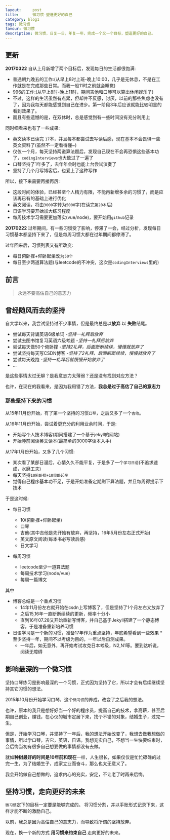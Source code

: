 ```yaml
---
layout:     post
title:      微习惯-塑造更好的自己
category: blog1
tags: 微习惯
favour: 微习惯
description: 微习惯，日复一日，年复一年，完成一个又一个目标，塑造更好的自己。
---
```


## 更新
**20170322**
自从上月新增了两个目标后，发现每日的生活都很饱满:

* 普通朝九晚五的工作:(从早上8时上班-晚上10:00，几乎是无休息，不是在工作就是在完成那些日常。而我一般11时之前就会睡觉)
* 996的工作:(从早上8时-晚上11时，期间吉他和口琴可以算出休闲娱乐了)
* 不过，这样的生活虽然有点累，但却并不反感，讨厌，以前的那些焦虑也没有了，因为我每天都能感觉到自己在进步。第一阶段3年后应该就能比较明显的看到效果了。
* 而且有些遗憾的是，在双休时，总是感觉到有一些时间没有充分利用上

同时细看来也有了一些成果:

* 英文读本已读完 `17`本，并且每本都尝试去写读后感，现在基本不会畏惧一些英文资料了(虽然不一定看得懂~)
* 仅仅一个月，每天坚持两道算法题后，发现自己现在不会再恐惧这些基本功了，`codingInterviews`也大致过了一遍了
* 口琴坚持了1年多了，去年年会时也能上台尝试演奏了
* 坚持了几个月写博客后，也爱上了这种写作

所以，接下来需要再接再厉:

* 这段时间的体验，已经甚至个人精力有限，不能再新增多余的习惯了，而是应该再已有的基础上进行优化
* 英文阅读，将由`3000`字转为`5000`字(在读完`第20本`后)
* 日语学习要开始加大练习程度
* 每周技术学习需要更加落实(vue/node)，要开始用`github`记录

**20170222**
过年期间，有一些习惯受了影响，停滞了一会，经过分析，发现每日习惯基本都坚持下来了，但是每周习惯大都在过年期间都停滞了。

过年回来后，习惯列表又有所改变:

* 每日俯卧撑+仰卧起坐改为`50个`
* 每日至少两道算法题(与leetcode的不冲突，这次是`codingInterviews`里的)



## 前言

> 永远不要高估自己的意志力

## 曾经随风而去的坚持
自大学以来，我尝试坚持过不少事情，但是最终总是以**放弃** 以 **失败**结尾。

* 尝试每天背诵英语6级单词 *-坚持一礼拜后放弃*
* 尝试去图书馆复习英语六级考题 *-坚持一礼拜后放弃*
* 尝试每天做50个俯卧撑 *-坚持2礼拜，后面断断续续，慢慢就放弃了*
* 尝试坚持每天写CSDN博客 *-坚持了2礼拜，后面断断续续，慢慢就放弃了*
* 尝试每天晚跑 *-坚持一礼拜后就慢慢开始放弃了* 
* ...

是这些事情太过无聊？是我意志力太薄弱？还是没有找到对应方法？

也许，在现在的我看来，是因为我用错了方法，**我总是过于高估了自己的意志力**

### 那些坚持下来的习惯

从15年11月份开始，有了第一个坚持的习惯`口琴`，之后又多了一个`吉他`。

从16年11月份开始，尝试着更充分的利用业余时间，于是:

* 开始写个人技术博客(期间搭建了一个基于jekyll的网站)
* 开始睡前阅读英文读本(最简单的3000字读本入手)

从17年1月份开始，又多了几个习惯:

* 某次看了某部日漫后，心情久久不能平复，于是多了一个`学习日语`(不追求速成，水磨工夫)
* 每天坚持`10俯卧撑+10仰卧起坐`
* 觉得自己程序基本功不足，于是开始准备定期刷下算法题，并且每周得提示下技术

于是这时候:

* 每日习惯
	* 10(俯卧撑+仰卧起坐)
	* 口琴
	* 吉他(其中吉他是先开始有放弃，再坚持，16年5月份左右正式开始)
	* 英文原文阅读(每本书必写读后感)
	* 日文学习

* 每周习惯
	* leetcode至少一道算法题
	* 每周技术学习(node/vue)
	* 每周一篇博文

其中

* 博客总结是一个重点习惯
	* 14年11月份左右就开始在csdn上写博客了，但是坚持了1个月左右又放弃了
	* 之后15,16年一直断断续续的更新，频率十分小
	* 直到16年07.28又开始重新写博客，并自己基于Jekyll搭建了一个静态博客，于是准备重新培养习惯
* 日语学习是一个新的习惯，准备17年作为重点坚持，年底希望看到一些效果
	*至少坚持一年，期间不以考级为目的，一年以后自测成果。
	* 一年后，如无意外，再开始考试攻克日本考级，N2,N1等。要到达听说，阅读无障碍
	

## 影响最深的一个微习惯
坚持口琴练习是影响最深的一个习惯，正式因为坚持了它，所以才会有后续继续坚持其它习惯的想法。

2015年10月份开始学习口琴，这个`微习惯`的养成，改变了之后我的想法。

也许，原本的我只是想好好当一个好的程序员，提高自己的技术，拿高薪，甚至后期自己创业，赚钱，在心仪的城市定居下来，找个不错的对象，结婚生子，过完一生。

但是，开始学习口琴，并坚持了一年后，我的想法开始改变了，我想去做我想做的事情，所以学口琴，吉它，英语，日语。我想充实自己，不想当一生快要结束时，会后悔当初有很多自己想要做的事情都没有去做。

就如**种树最好的时间是10年前和现在**一样，人生很长，如果仅仅是忙忙碌碌的过完一生，为了结婚生子，成家立业而奋斗，那么也太无意义了。

我会开始做自己想做的，追求内心的充实，安定，不让老了时再来后悔。


## 坚持习惯，走向更好的未来
`微习惯`定下的目标一定要是能够完成的。
将习惯分割，并以手账形式记录下来，这样才能不断的激励自己。

以前，我总是因为高估自己的意志力，而导致将所谓的坚持放弃。

现在，换一个新的方式 **用习惯来约束自己** 走向更好的未来。


